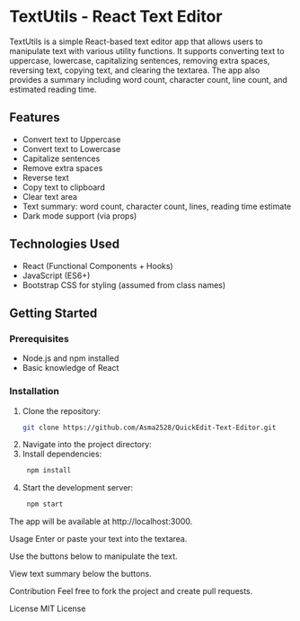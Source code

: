 # TextUtils - React Text Editor

TextUtils is a simple React-based text editor app that allows users to manipulate text with various utility functions. It supports converting text to uppercase, lowercase, capitalizing sentences, removing extra spaces, reversing text, copying text, and clearing the textarea. The app also provides a summary including word count, character count, line count, and estimated reading time.

## Features

- Convert text to Uppercase
- Convert text to Lowercase
- Capitalize sentences
- Remove extra spaces
- Reverse text
- Copy text to clipboard
- Clear text area
- Text summary: word count, character count, lines, reading time estimate
- Dark mode support (via props)

## Technologies Used

- React (Functional Components + Hooks)
- JavaScript (ES6+)
- Bootstrap CSS for styling (assumed from class names)

## Getting Started

### Prerequisites

- Node.js and npm installed
- Basic knowledge of React

### Installation

1. Clone the repository:
   ```bash
   git clone https://github.com/Asma2528/QuickEdit-Text-Editor.git

2. Navigate into the project directory:
3. Install dependencies:
   ```bash
    npm install
5. Start the development server:
   ```bash
    npm start

The app will be available at http://localhost:3000.

Usage
Enter or paste your text into the textarea.

Use the buttons below to manipulate the text.

View text summary below the buttons.

Contribution
Feel free to fork the project and create pull requests.

License
MIT License


